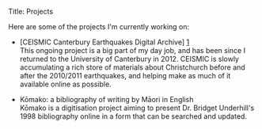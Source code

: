 Title: Projects

Here are some of the projects I'm currently working on:  

- [CEISMIC Canterbury Earthquakes Digital Archive] [1]  
This ongoing project is a big part of my day job, and has been since I returned to the University of Canterbury in 2012.  CEISMIC is slowly accumulating a rich store of materials about Christchurch before and after the 2010/2011 earthquakes, and helping make as much of it available online as possible.  

- Kōmako: a bibliography of writing by Māori in English  
Kōmako is a digitisation project aiming to present Dr. Bridget Underhill's 1998 bibliography online in a form that can be searched and updated. 

[1]: http://www.ceismic.org.nz		"CEISMIC"